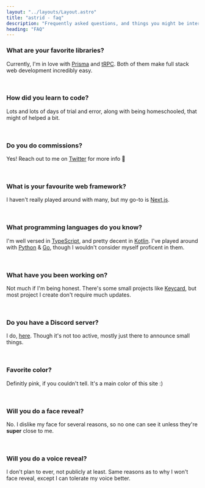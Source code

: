 ```yaml
---
layout: "../layouts/Layout.astro"
title: "astrid - faq"
description: "Frequently asked questions, and things you might be interested in knowing."
heading: "FAQ"
---
```


### What are your favorite libraries?

Currently, I'm in love with [Prisma](https://prisma.io) and [tRPC](https://trpc.io/). Both of them make full stack web development incredibly easy.

<br />

### How did you learn to code?

Lots and lots of days of trial and error, along with being homeschooled, that might of helped a bit.

<br />

### Do you do commissions?

Yes! Reach out to me on [Twitter](https://twitter.com/maybeastrid) for more info 💜

<br />

### What is your favourite web framework?

I haven't really played around with many, but my go-to is [Next.js](https://nextjs.org/).

<br />

### What programming languages do you know?

I'm well versed in [TypeScript](https://typescriptlang.org), and pretty decent in [Kotlin](https://kotlinlang.org/). I've played around with [Python](https://python.org) & [Go](https://go.dev/), though I wouldn't consider myself proficent in them.

<br />

### What have you been working on?

Not much if I'm being honest. There's some small projects like [Keycard](https://github.com/astridlol/Keycard), but most project I create don't require much updates.

<br />

### Do you have a Discord server?

I do, [here](https://discord.gg/u8gqAsC96e). Though it's not too active, mostly just there to announce small things.

<br />

### Favorite color?

Definitly pink, if you couldn't tell. It's a main color of this site :)

<br />

### Will you do a face reveal?

No. I dislike my face for several reasons, so no one can see it unless they're **super** close to me.

<br />

### Will you do a voice reveal?

I don't plan to ever, not publicly at least. Same reasons as to why I won't face reveal, except I can tolerate my voice better.
